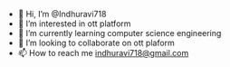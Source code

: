 - 👋 Hi, I’m @Indhuravi718
- 👀 I’m interested in ott platform 
- 🌱 I’m currently learning computer science engineering 
- 💞️ I’m looking to collaborate on ott plaform
- 📫 How to reach me indhuravi718@gmail.com

<!---
Indhuravi718/Indhuravi718 is a ✨ special ✨ repository because its `README.md` (this file) appears on your GitHub profile.
You can click the Preview link to take a look at your changes.
--->
